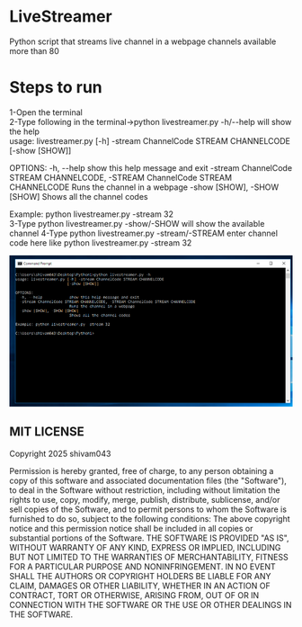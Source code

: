 # LiveStreamer
Python script that streams live channel in a webpage channels available more than 80
# Steps to run
1-Open the terminal<br />
2-Type following in the terminal->python livestreamer.py -h/--help will show the help</br>
usage: livestreamer.py [-h] -stream ChannelCode STREAM CHANNELCODE
                       [-show [SHOW]]

OPTIONS:
  -h, --help            show this help message and exit
  -stream ChannelCode STREAM CHANNELCODE, -STREAM ChannelCode STREAM CHANNELCODE
                        Runs the channel in a webpage
  -show [SHOW], -SHOW [SHOW]
                        Shows all the channel codes  

Example: python livestreamer.py -stream 32<br/>
3-Type python livestreamer.py -show/-SHOW will show the available channel
4-Type python livestreamer.py -stream/-STREAM  enter channel code here like  python livestreamer.py -stream 32</br> 

![Screenshot of the script in action](https://github.com/shivam043/LiveStreamer/blob/master/livestreamer.png)

## MIT LICENSE

Copyright 2025 shivam043

Permission is hereby granted, free of charge, to any person obtaining a copy of this software and associated documentation files (the "Software"), to deal in the Software without restriction, including without limitation the rights to use, copy, modify, merge, publish, distribute, sublicense, and/or sell copies of the Software, and to permit persons to whom the Software is furnished to do so, subject to the following conditions:
The above copyright notice and this permission notice shall be included in all copies or substantial portions of the Software.
THE SOFTWARE IS PROVIDED "AS IS", WITHOUT WARRANTY OF ANY KIND, EXPRESS OR IMPLIED, INCLUDING BUT NOT LIMITED TO THE WARRANTIES OF MERCHANTABILITY, FITNESS FOR A PARTICULAR PURPOSE AND NONINFRINGEMENT. IN NO EVENT SHALL THE AUTHORS OR COPYRIGHT HOLDERS BE LIABLE FOR ANY CLAIM, DAMAGES OR OTHER LIABILITY, WHETHER IN AN ACTION OF CONTRACT, TORT OR OTHERWISE, ARISING FROM, OUT OF OR IN CONNECTION WITH THE SOFTWARE OR THE USE OR OTHER DEALINGS IN THE SOFTWARE.
